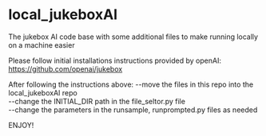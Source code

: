 # local_jukeboxAI
The jukebox AI code base with some additional files to make running locally on a machine easier

Please follow initial installations instructions provided by openAI: https://github.com/openai/jukebox

After following the instructions above:
--move the files in this repo into the local_jukeboxAI repo<br>
--change the INITIAL_DIR path in the file_seltor.py file<br>
--change the parameters in the runsample, runprompted.py files as needed<br>

ENJOY!

